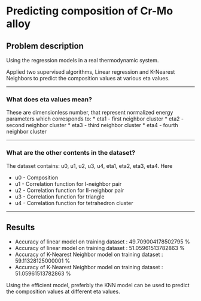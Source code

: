 # Predicting composition of Cr-Mo alloy 
<h2> Problem description </h2>
Using the regression models in a real thermodynamic system.

Applied two supervised algorithms, Linear regression and K-Nearest Neighbors to predict the composition values at various eta values.
<hr>
<h3> What does eta values mean? </h3>
These are dimensionless number, that represent normalized energy parameters which corresponds to:
* eta1 - first neighbor cluster
* eta2 - second neighbor cluster
* eta3 - third neighbor cluster
* eta4 - fourth neighbor cluster
<hr>
<h3> What are the other contents in the dataset? </h3>

The dataset contains: u0, u1, u2, u3, u4, eta1, eta2, eta3, eta4.
Here
* u0 - Composition
* u1 - Correlation function for I-neighbor pair
* u2 - Correlation function for II-neighbor pair
* u3 - Correlation function for triangle
* u4 - Correlation function for tetrahedron cluster
<hr>
<h2> Results </h2>

* Accuracy of linear model on training dataset : 49.709004178502795 % 
* Accuracy of linear model on training dataset : 51.05961513782863 % 
* Accuracy of K-Nearest Neighbor model on training dataset : 59.11328125000001 % 
* Accuracy of K-Nearest Neighbor model on training dataset : 51.05961513782863 % 

Using the efficient model, preferbly the KNN model can be used to predict the composition values at different eta values.
